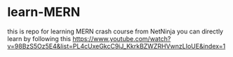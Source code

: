 # learn-MERN

this is repo for learning MERN crash course from NetNinja you can directly learn by following this https://www.youtube.com/watch?v=98BzS5Oz5E4&list=PL4cUxeGkcC9iJ_KkrkBZWZRHVwnzLIoUE&index=1
